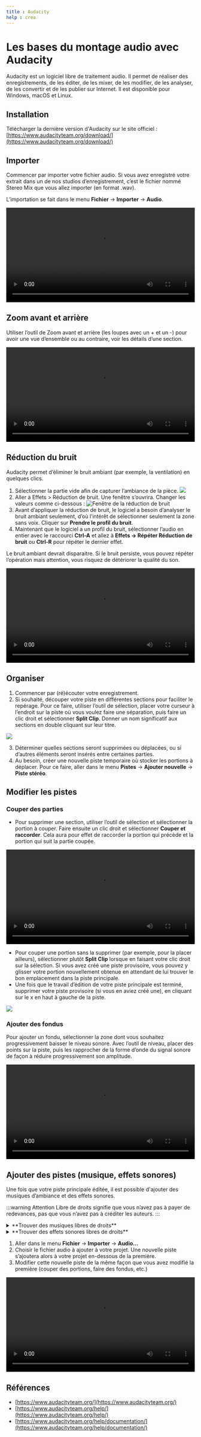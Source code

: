 ```yaml
---
title : Audacity
help : crea
---
```


# Les bases du montage audio avec Audacity

Audacity est un logiciel libre de traitement audio. Il permet de réaliser des enregistrements, de les éditer, de les mixer, de les modifier, de les analyser, de les convertir et de les publier sur Internet. Il est disponible pour Windows, macOS et Linux.

## Installation

Télécharger la dernière version d'Audacity sur le site officiel : [https://www.audacityteam.org/download/](https://www.audacityteam.org/download/)

## Importer

Commencer par importer votre fichier audio. Si vous avez enregistré votre extrait dans un de nos studios d’enregistrement, c’est le fichier nommé Stereo Mix que vous allez importer (en format .wav).

L’importation se fait dans le menu **Fichier** → **Importer** → **Audio**.


<video controls width="100%">
  <source src="/videos/audacity1.mp4" type="video/mp4"/>
</video>


## Zoom avant et arrière

Utiliser l’outil de Zoom avant et arrière (les loupes avec un + et un -) pour avoir une vue d’ensemble ou au contraire, voir les détails d’une section.

<video controls width="100%">
  <source src="/videos/audacity2.mp4" type="video/mp4"/>
</video>

## Réduction du bruit

Audacity permet d’éliminer le bruit ambiant (par exemple, la ventilation) en quelques clics.

1. Sélectionner la partie vide afin de capturer l’ambiance de la pièce.
   ![](/img/docs/audacity1.webp)
2. Aller à Effets > Réduction de bruit. Une fenêtre s’ouvrira. Changer les valeurs comme ci-dessous :
   ![Fenêtre de la réduction de bruit](/img/docs/audacity1.webp)
3. Avant d’appliquer la réduction de bruit, le logiciel a besoin d’analyser le bruit ambiant seulement, d’où l’intérêt de sélectionner seulement la zone sans voix. Cliquer sur **Prendre le profil du bruit**.
4. Maintenant que le logiciel a un profil du bruit, sélectionner l’audio en entier avec le raccourci **Ctrl-A** et allez à **Effets → Répéter Réduction de bruit** ou **Ctrl-R** pour répéter le dernier effet.

Le bruit ambiant devrait disparaitre. Si le bruit persiste, vous pouvez répéter l’opération mais attention, vous risquez de détériorer la qualité du son.

<video controls width="100%">
  <source src="/videos/audacity3.mp4" type="video/mp4"/>
</video>

## Organiser

1. Commencer par (ré)écouter votre enregistrement.
2. Si souhaité, découper votre piste en différentes sections pour faciliter le repérage. Pour ce faire, utiliser l’outil de sélection, placer votre curseur à l’endroit sur la piste où vous voulez faire une séparation, puis faire un clic droit et sélectionner **Split Clip**. Donner un nom significatif aux sections en double cliquant sur leur titre.

![](/img/docs/audacity4.webp)

3. Déterminer quelles sections seront supprimées ou déplacées, ou si d’autres éléments seront insérés entre certaines parties.
4. Au besoin, créer une nouvelle piste temporaire où stocker les portions à déplacer. Pour ce faire, aller dans le menu **Pistes** → **Ajouter nouvelle** → **Piste stéréo**.

## Modifier les pistes

### Couper des parties 

- Pour supprimer une section, utiliser l’outil de sélection et sélectionner la portion à couper. Faire ensuite un clic droit et sélectionner **Couper et raccorder**. Cela aura pour effet de raccorder la portion qui précède et la portion qui suit la partie coupée.

<video controls width="100%">
  <source src="/videos/audacity4.mp4" type="video/mp4"/>
</video>

- Pour couper une portion sans la supprimer (par exemple, pour la placer ailleurs), sélectionner plutôt **Split Clip** lorsque en faisant votre clic droit sur la sélection. Si vous avez créé une piste provisoire, vous pouvez y glisser votre portion nouvellement obtenue en attendant de lui trouver le bon emplacement dans la piste principale.
- Une fois que le travail d’édition de votre piste principale est terminé, supprimer votre piste provisoire (si vous en aviez créé une), en cliquant sur le x en haut à gauche de la piste.

![](/img/docs/audacity3.webp)

### Ajouter des fondus

Pour ajouter un fondu, sélectionner la zone dont vous souhaitez progressivement baisser le niveau sonore. Avec l’outil de niveau, placer des points sur la piste, puis les rapprocher de la forme d’onde du signal sonore de façon à réduire progressivement son amplitude.

<video controls width="100%">
  <source src="/videos/audacity5.mp4" type="video/mp4"/>
</video>

## Ajouter des pistes (musique, effets sonores)

Une fois que votre piste principale éditée, il est possible d'ajouter des musiques d’ambiance et des effets sonores.

:::warning Attention
Libre de droits signifie que vous n’avez pas à payer de redevances, pas que vous n’avez pas à créditer les auteurs.
:::

<details>
  <summary>**Trouver des musiques libres de droits**</summary>
  - [Blue Dot Sessions](https://www.sessions.blue/) : Banque de musiques [sous licence CC BY-NC 4.0](https://creativecommons.org/licenses/by-nc/4.0/deed.fr) à condition de respecter certaines conditions. Autrement vous devez acheter une licence. [Voir les détails des licences proposées](https://www.sessions.blue/licensing/).
  - [ccMixter](https://ccmixter.org/) : Banque de musiques. La licence d’utilisation est spécifiée pour chaque fichier.
  - [Netlabels Collection de l’Internet Archive](https://archive.org/details/netlabels) : Banque de musiques organisées par collection. La licence d’utilisation est spécifiée pour chaque collection.
  - [Musopen](https://musopen.org/) : Banque spécialisée en musique classique. La licence d’utilisation est spécifiée pour chaque fichier.
  - [Audio Library de YouTube](https://www.youtube.com/audiolibrary) : Banque de musiques organisées par genre ou par ambiance (mood). Vous devez contacter les artistes pour utiliser les musiques en dehors de YouTube. Voir les détails des conditions d’utilisation.
</details>

<details>
  <summary>**Trouver des effets sonores libres de droits**</summary>
  - [La sonothèque](https://www.lasonotheque.org/) : Banque d’effets sonores sans aucune restriction d’utilisation (il est cependant toujours courtois de créditer l’auteur).
  - [Freesound](https://freesound.org/) : Banque d’effets sonores. La licence d’utilisation est spécifiée pour chaque fichier.
  - [BBC Sound Effects](https://sound-effects.bbcrewind.co.uk/) : Banque d’effets sonores. La licence d’utilisation est spécifiée pour chaque fichier.
  - [Zapsplat](https://www.zapsplat.com/) : Banque d’effets sonores. La licence d’utilisation est spécifiée pour chaque fichier.
  - [SoundGator](https://www.soundgator.com/) : Banque d’effets sonores sans aucune restriction d’utilisation.
  - [SoundBible](https://soundbible.com/) : Banque d’effets sonores sans aucune restriction d’utilisation.
</details>

1. Aller dans le menu **Fichier** → **Importer** → **Audio…**
2. Choisir le fichier audio à ajouter à votre projet. Une nouvelle piste s’ajoutera alors à votre projet en-dessous de la première.
3. Modifier cette nouvelle piste de la même façon que vous avez modifié la première (couper des portions, faire des fondus, etc.)

<video controls width="100%">
  <source src="/videos/audacity6.mp4" type="video/mp4"/>
</video>

## Références

- [https://www.audacityteam.org/](https://www.audacityteam.org/)
- [https://www.audacityteam.org/help/](https://www.audacityteam.org/help/)
- [https://www.audacityteam.org/help/documentation/](https://www.audacityteam.org/help/documentation/)


